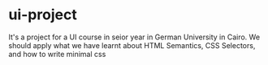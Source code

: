 # ui-project
It's a project for a UI course in seior year in German University in Cairo. We should apply what we have learnt about HTML Semantics, CSS Selectors, and how to write minimal css
